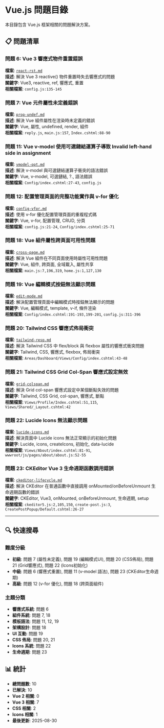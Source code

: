 # Vue.js 問題目錄

本目錄包含 Vue.js 框架相關的問題解決方案。

## 📋 問題清單

### 問題 6: Vue 3 響應式物件重置錯誤
**檔案**: [`react-rst.md`](./react-rst.md)  
**描述**: 解決 Vue 3 reactive() 物件重置時失去響應式的問題  
**關鍵字**: Vue3, reactive, ref, 響應式, 重置  
**相關檔案**: `config.js:135-145`

### 問題 7: Vue 元件屬性未定義錯誤
**檔案**: [`prop-undef.md`](./prop-undef.md)  
**描述**: 解決 Vue 組件屬性在渲染時未定義的錯誤  
**關鍵字**: Vue, 屬性, undefined, render, 組件  
**相關檔案**: `reply.js`, `main.js:157`, `Index.cshtml:88-90`

### 問題 11: Vue v-model 使用可選鏈結運算子導致 Invalid left-hand side in assignment
**檔案**: [`vmodel-opt.md`](./vmodel-opt.md)  
**描述**: 解決 v-model 與可選鏈結運算子衝突的語法錯誤  
**關鍵字**: Vue, v-model, 可選鏈結, ?., 語法錯誤  
**相關檔案**: `Config/index.cshtml:27-43`, `config.js`

### 問題 12: 配置管理頁面的完整功能實作與 v-for 優化
**檔案**: [`config-vfor.md`](./config-vfor.md)  
**描述**: 使用 v-for 優化配置管理頁面的重複程式碼  
**關鍵字**: Vue, v-for, 配置管理, CRUD, 分頁  
**相關檔案**: `config.js:21-24`, `Config/index.cshtml:25-71`

### 問題 18: Vue 組件屬性跨頁面可用性問題
**檔案**: [`cross-page.md`](./cross-page.md)  
**描述**: 解決 Vue 組件在不同頁面使用時屬性可用性問題  
**關鍵字**: Vue, 組件, 跨頁面, 全域載入, 屬性共享  
**相關檔案**: `main.js:7,196,319`, `home.js:1,127,130`

### 問題 19: Vue 編輯模式按鈕無法顯示問題
**檔案**: [`edit-mode.md`](./edit-mode.md)  
**描述**: 解決配置管理頁面中編輯模式時按鈕無法顯示的問題  
**關鍵字**: Vue, 編輯模式, template, v-if, 條件渲染  
**相關檔案**: `Config/index.cshtml:191-193,199-201`, `config.js:311-396`

### 問題 20: Tailwind CSS 響應式佈局衝突
**檔案**: [`tailwind-resp.md`](./tailwind-resp.md)  
**描述**: 解決 Tailwind CSS 中 flex/block 與 flexbox 屬性的響應式衝突問題  
**關鍵字**: Tailwind, CSS, 響應式, flexbox, 佈局衝突  
**相關檔案**: `Areas/Dashboard/Views/Config/index.cshtml:43-48`

### 問題 21: Tailwind CSS Grid Col-Span 響應式設定無效
**檔案**: [`grid-colspan.md`](./grid-colspan.md)  
**描述**: 解決 Grid col-span 響應式設定中某個斷點失效的問題  
**關鍵字**: Tailwind, CSS Grid, col-span, 響應式, 斷點  
**相關檔案**: `Views/Profile/Index.cshtml:51,115`, `Views/Shared/_Layout.cshtml:42`

### 問題 22: Lucide Icons 無法顯示問題
**檔案**: [`lucide-icons.md`](./lucide-icons.md)  
**描述**: 解決頁面中 Lucide icons 無法正常顯示的初始化問題  
**關鍵字**: Lucide, icons, createIcons, 初始化, data-lucide  
**相關檔案**: `Views/About/index.cshtml:81-91`, `wwwroot/js/pages/about/about.js:52-55`

### 問題 23: CKEditor Vue 3 生命週期函數調用錯誤
**檔案**: [`ckeditor-lifecycle.md`](./ckeditor-lifecycle.md)  
**描述**: 解決 CKEditor 在普通函數中直接調用 onMounted/onBeforeUnmount 生命週期函數的錯誤  
**關鍵字**: CKEditor, Vue3, onMounted, onBeforeUnmount, 生命週期, setup  
**相關檔案**: `ckeditor5.js:2,105,150`, `create-post.js:3`, `CreatePostPopup/Default.cshtml:26-27`

---

## 🔍 快速搜尋

### 難度分級
- **初級**: 問題 7 (屬性未定義), 問題 19 (編輯模式UI), 問題 20 (CSS佈局), 問題 21 (Grid響應式), 問題 22 (Icons初始化)
- **中級**: 問題 6 (響應式重置), 問題 11 (v-model 語法), 問題 23 (CKEditor生命週期)
- **高級**: 問題 12 (v-for 優化), 問題 18 (跨頁面組件)

### 主題分類
- **響應式系統**: 問題 6
- **組件系統**: 問題 7, 18
- **模板語法**: 問題 11, 12, 19
- **架構設計**: 問題 18
- **UI 互動**: 問題 19
- **CSS 佈局**: 問題 20, 21
- **Icons 系統**: 問題 22
- **生命週期**: 問題 23

## 📊 統計

- **總問題數**: 10
- **已解決**: 10
- **Vue 2 相關**: 0
- **Vue 3 相關**: 7
- **CSS 相關**: 2
- **Icons 相關**: 1
- **最後更新**: 2025-08-30